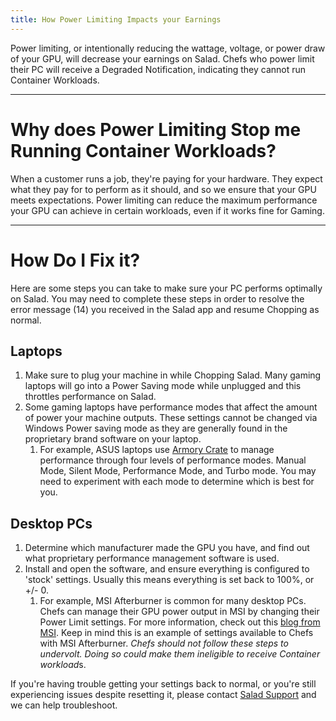 ```yaml
---
title: How Power Limiting Impacts your Earnings
---
```


Power limiting, or intentionally reducing the wattage, voltage, or power draw of your GPU, will decrease your earnings
on Salad. Chefs who power limit their PC will receive a Degraded Notification, indicating they cannot run Container
Workloads.

---

# Why does Power Limiting Stop me Running Container Workloads?

When a customer runs a job, they're paying for your hardware. They expect what they pay for to perform as it should, and
so we ensure that your GPU meets expectations. Power limiting can reduce the maximum performance your GPU can achieve in
certain workloads, even if it works fine for Gaming.

---

# How Do I Fix it?

Here are some steps you can take to make sure your PC performs optimally on Salad. You may need to complete these steps
in order to resolve the error message (14) you received in the Salad app and resume Chopping as normal.

## Laptops

1. Make sure to plug your machine in while Chopping Salad. Many gaming laptops will go into a Power Saving mode while
   unplugged and this throttles performance on Salad.
2. Some gaming laptops have performance modes that affect the amount of power your machine outputs. These settings
   cannot be changed via Windows Power saving mode as they are generally found in the proprietary brand software on your
   laptop.
   1. For example, ASUS laptops use
      [Armory Crate](https://rog.asus.com/articles/Guides/armoury-crate-performance-modes-explained-silent-vs-performance-vs-turbo-vs-windows/)
      to manage performance through four levels of performance modes. Manual Mode, Silent Mode, Performance Mode, and
      Turbo mode. You may need to experiment with each mode to determine which is best for you.

## Desktop PCs

1. Determine which manufacturer made the GPU you have, and find out what proprietary performance management software is
   used.
2. Install and open the software, and ensure everything is configured to 'stock' settings. Usually this means everything
   is set back to 100%, or +/- 0.
   1. For example, MSI Afterburner is common for many desktop PCs. Chefs can manage their GPU power output in MSI by
      changing their Power Limit settings. For more information, check out this
      [blog from MSI](https://www.msi.com/blog/msi-afterburner-overclocking-undervolting-guide#undervoltingguide). Keep
      in mind this is an example of settings available to Chefs with MSI Afterburner. *Chefs should not follow these
      steps to undervolt. Doing so could make them ineligible to receive Container workload*s.

If you're having trouble getting your settings back to normal, or you're still experiencing issues despite resetting it,
please contact [Salad Support](/contact) and we can help troubleshoot.
